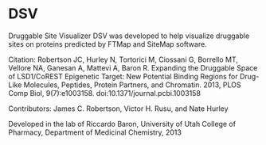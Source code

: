 # DSV
Druggable Site Visualizer
DSV was developed to help visualize druggable sites on proteins predicted by FTMap and SiteMap software.

Citation: Robertson JC, Hurley N, Tortorici M, Ciossani G, Borrello MT, Vellore NA, Ganesan A, Mattevi A, Baron R. Expanding the Druggable Space of LSD1/CoREST Epigenetic Target: New Potential Binding Regions for Drug-Like Molecules, Peptides, Protein Partners, and Chromatin. 2013, PLOS Comp Biol, 9(7):e1003158. doi:10.1371/journal.pcbi.1003158

Contributors: James C. Robertson, Victor H. Rusu, and Nate Hurley

Developed in the lab of Riccardo Baron, University of Utah College of Pharmacy, Department of Medicinal Chemistry, 2013
